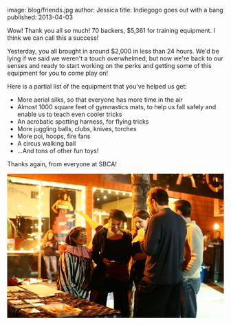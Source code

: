 image: blog/friends.jpg
author: Jessica
title: Indiegogo goes out with a bang
published: 2013-04-03

Wow! Thank you all so much! 70 backers, $5,361 for training equipment. I think we can call this a success!

Yesterday, you all brought in around $2,000 in less than 24 hours. We'd be lying if we said we weren't a touch overwhelmed, but now we're back to our senses and ready to start working on the perks and getting some of this equipment for you to come play on!

Here is a partial list of the equipment that you've helped us get:

- More aerial silks, so that everyone has more time in the air
- Almost 1000 square feet of gymnastics mats, to help us fall safely and enable us to teach even cooler tricks
- An acrobatic spotting harness, for flying tricks
- More juggling balls, clubs, knives, torches
- More poi, hoops, fire fans
- A circus walking ball
- ...And tons of other fun toys!

Thanks again, from everyone at SBCA!

<img src="/static/img/blog/friends.jpg" class="blog-image" style="display: block; margin-left: auto; margin-right: auto" />